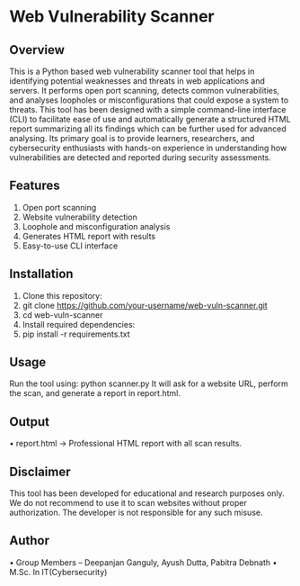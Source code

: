 # Web Vulnerability Scanner

## Overview
This is a Python based web vulnerability scanner tool that helps in identifying potential weaknesses and threats in web applications and servers. It performs open port scanning, detects common vulnerabilities, and analyses loopholes or misconfigurations that could expose a system to threats. This tool has been designed with a simple command-line interface (CLI) to facilitate ease of use and automatically generate a structured HTML report summarizing all its findings which can be further used for advanced analysing. Its primary goal is to provide learners, researchers, and cybersecurity enthusiasts with hands-on experience in understanding how vulnerabilities are detected and reported during security assessments.

## Features
1. Open port scanning
2. Website vulnerability detection
3. Loophole and misconfiguration analysis
4. Generates HTML report with results
5. Easy-to-use CLI interface

## Installation
1.	Clone this repository:
2.	git clone https://github.com/your-username/web-vuln-scanner.git
3.	cd web-vuln-scanner
4.	Install required dependencies:
5.	pip install -r requirements.txt

## Usage
Run the tool using:
python scanner.py
It will ask for a website URL, perform the scan, and generate a report in report.html.

## Output
•	report.html → Professional HTML report with all scan results.

## Disclaimer
This tool has been developed for educational and research purposes only. We do not recommend to use it to scan websites without proper authorization. The developer is not responsible for any such misuse.

## Author
•	Group Members – Deepanjan Ganguly, Ayush Dutta, Pabitra Debnath
•	M.Sc. In IT(Cybersecurity)






